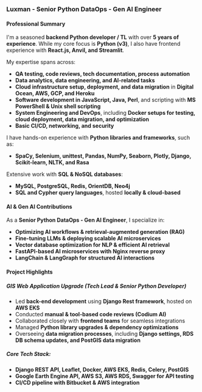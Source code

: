 ### **Luxman - Senior Python DataOps - Gen AI Engineer**  

#### **Professional Summary**  
I'm a seasoned **backend Python developer / TL** with over **5 years of experience**. While my core focus is **Python (v3)**, I also have frontend experience with **React.js, Anvil, and Streamlit**.

My expertise spans across:  
- **QA testing, code reviews, tech documentation, process automation**  
- **Data analytics, data engineering, and AI-related tasks**  
- **Cloud infrastructure setup, deployment, and data migration** in **Digital Ocean, AWS, GCP, and Heroku**  
- **Software development in JavaScript, Java, Perl**, and scripting with **MS PowerShell & Unix shell scripting**  
- **System Engineering and DevOps**, including **Docker setups for testing, cloud deployment, data migration, and optimization**  
- **Basic CI/CD, networking, and security**  

I have hands-on experience with **Python libraries and frameworks**, such as:  
- **SpaCy, Selenium, unittest, Pandas, NumPy, Seaborn, Plotly, Django, Scikit-learn, NLTK, and Rasa**  

Extensive work with **SQL & NoSQL databases**:  
- **MySQL, PostgreSQL, Redis, OrientDB, Neo4j**  
- **SQL and Cypher query languages**, hosted **locally & cloud-based**  

#### **AI & Gen AI Contributions**  
As a **Senior Python DataOps - Gen AI Engineer**, I specialize in:  
- **Optimizing AI workflows & retrieval-augmented generation (RAG)**  
- **Fine-tuning LLMs & deploying scalable AI microservices**  
- **Vector database optimization for NLP & efficient AI retrieval**  
- **FastAPI-based AI microservices with Nginx reverse proxy**  
- **LangChain & LangGraph for structured AI interactions**  

#### **Project Highlights**  
##### **GIS Web Application Upgrade (Tech Lead & Senior Python Developer)**  
- Led **back-end development** using **Django Rest framework**, hosted on **AWS EKS**  
- Conducted **manual & tool-based code reviews (Codium AI)**  
- Collaborated closely with **frontend teams** for seamless integrations  
- Managed **Python library upgrades & dependency optimizations**  
- Overseeing **data migration processes**, including **Django settings, RDS DB schema updates, and PostGIS data migration**  

##### **Core Tech Stack:**  
- **Django REST API, Leaflet, Docker, AWS EKS, Redis, Celery, PostGIS**  
- **Google Earth Engine API, AWS S3, AWS RDS, Swagger for API testing**  
- **CI/CD pipeline with Bitbucket & AWS integration**  


